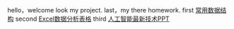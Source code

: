 hello，welcome look my project.
last，my there homework.
first 
<a href="//">常用数据结构</a>
second
<a href="//">Excel数据分析表格</a>
third
<a href="//">人工智能最新技术PPT</a>
